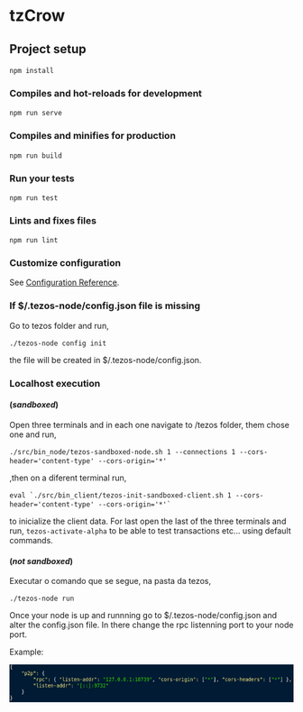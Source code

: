 # tzCrow

## Project setup
```
npm install
```

### Compiles and hot-reloads for development
```
npm run serve
```

### Compiles and minifies for production
```
npm run build
```

### Run your tests
```
npm run test
```

### Lints and fixes files
```
npm run lint
```

### Customize configuration
See [Configuration Reference](https://cli.vuejs.org/config/).

### If $/.tezos-node/config.json file is missing
Go to tezos folder and run, 
```
./tezos-node config init
```
the file will be created in $/.tezos-node/config.json.

### Localhost execution 
#### (*sandboxed*)
Open three terminals and in each one navigate to /tezos folder, them chose one and run, 
```
./src/bin_node/tezos-sandboxed-node.sh 1 --connections 1 --cors-header='content-type' --cors-origin='*'
```
,then on a diferent terminal run,
```
eval `./src/bin_client/tezos-init-sandboxed-client.sh 1 --cors-header='content-type' --cors-origin='*'`

```
to inicialize the client data.
For last open the last of the three terminals and run,
` tezos-activate-alpha `
to be able to test transactions etc... using default commands.

#### (*not sandboxed*)
Executar o comando que se segue, na pasta da tezos,
```
./tezos-node run
```

Once your node is up and runnning go to $/.tezos-node/config.json and alter the config.json file.
In there change the rpc listenning port to your node port.

Example:

![rpcConnection](src/assets/rpcConn.png)


